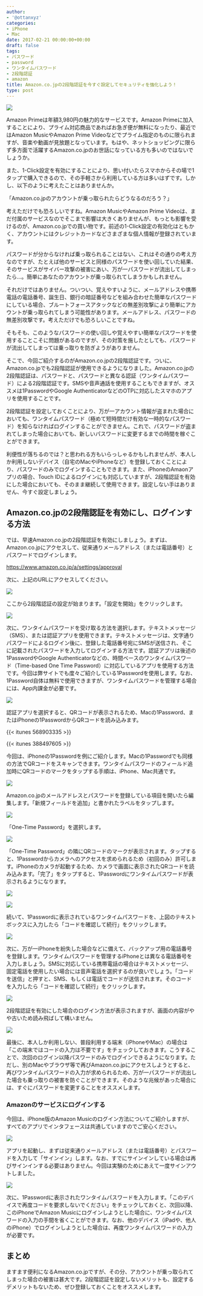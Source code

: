 ```yaml
---
author:
- '@ottanxyz'
categories:
- iPhone
- Mac
date: 2017-02-21 00:00:00+00:00
draft: false
tags:
- パスワード
- password
- ワンタイムパスワード
- 2段階認証
- amazon
title: Amazon.co.jpの2段階認証を今すぐ設定してセキュリティを強化しよう！
type: post
---
```


![](170221-58ac127f42e4b.jpg)






Amazon Primeは年額3,980円の魅力的なサービスです。Amazon Primeに加入することにより、プライム対応商品であればお急ぎ便が無料になったり、最近ではAmazon MusicやAmazon Prime Videoなどでプライム指定のものに限られますが、音楽や動画が見放題となっています。もはや、ネットショッピングに限らず多方面で活躍するAmazon.co.jpのお世話になっている方も多いのではないでしょうか。





また、1-Click設定を有効にすることにより、思い付いたらスマホからその場で1タップで購入できるので、その手軽さから利用している方は多いはずです。しかし、以下のように考えたことはありませんか。





「Amazon.co.jpのアカウントが乗っ取られたらどうなるのだろう？」





考えただけでも恐ろしいですね。Amazon MusicやAmazon Prime Videoは、まだ付属のサービスなのでそこまで影響は大きくありませんが、もっとも影響を受けるのが、Amazon.co.jpでの買い物です。前述の1-Click設定の有効化はともかく、アカウントにはクレジットカードなどさまざまな個人情報が登録されています。





パスワードが分からなければ乗っ取られることはない、これはその通りの考え方なのですが、たとえば他のサービスと同様のパスワードを使い回していた結果、そのサービスがサイバー攻撃の被害にあい、万が一パスワードが流出してしまったら…。簡単にあなたのアカウントが乗っ取られてしまうかもしれません。





それだけではありません。ついつい、覚えやすいように、メールアドレスや携帯電話の電話番号、誕生日、銀行の暗証番号などを組み合わせた簡単なパスワードにしている場合、ブルートフォースアタックなどの無差別攻撃により簡単にアカウントが乗っ取られてしまう可能性があります。メールアドレス、パスワードの無差別攻撃です。考えただけでも恐ろしいことですね。





そもそも、このようなパスワードの使い回しや覚えやすい簡単なパスワードを使用することこそに問題があるのですが、その対策を施したとしても、パスワードが流出してしまっては乗っ取りを防ぎようがありません。





そこで、今回ご紹介するのがAmazon.co.jpの2段階認証です。ついに、Amazon.co.jpでも2段階認証が使用できるようになりました。Amazon.co.jpの2段階認証は、パスワードと、パスワードと異なる認証（ワンタイムパスワード）による2段階認証です。SMSや音声通話を使用することもできますが、オススメは1PasswordやGoogle AuthenticatorなどのOTPに対応したスマホのアプリを使用することです。





2段階認証を設定しておくことにより、万が一アカウント情報が盗まれた場合においても、ワンタイムパスワード（極めて短時間だけ有効な一時的なパスワード）を知らなければログインすることができません。これで、パスワードが盗まれてしまった場合においても、新しいパスワードに変更するまでの時間を稼ぐことができます。





利便性が落ちるのでは？と思われる方もいらっしゃるかもしれませんが、本人しか利用しないデバイス（自宅のMacやiPhoneなど）を登録しておくことにより、パスワードのみでログインすることもできます。また、iPhoneのAmaonアプリの場合、Touch IDによるログインにも対応していますが、2段階認証を有効にした場合においても、そのまま継続して使用できます。設定しない手はありません、今すぐ設定しましょう。





## Amazon.co.jpの2段階認証を有効にし、ログインする方法





では、早速Amazon.co.jpの2段階認証を有効にしましょう。まずは、Amazon.co.jpにアクセスして、従来通りメールアドレス（または電話番号）とパスワードでログインします。



https://www.amazon.co.jp/a/settings/approval



次に、上記のURLにアクセスしてください。





![](170221-58ac1409591c7.png)






ここから2段階認証の設定が始まります。「設定を開始」をクリックします。





![](170221-58ac1410b1c1f.png)






次に、ワンタイムパスワードを受け取る方法を選択します。テキストメッセージ（SMS）、または認証アプリを使用できます。テキストメッセージは、文字通りパスワードによるログイン後に、登録した電話番号宛にSMSが送信され、そこに記載されたパスワードを入力してログインする方法です。認証アプリは後述の1PasswordやGoogle Authenticatorなどの、時間ベースのワンタイムパスワード（Time-based One Time Password）に対応しているアプリを使用する方法です。今回は弊サイトでも度々ご紹介している1Passwordを使用します。なお、1Password自体は無料で使用できますが、ワンタイムパスワードを管理する場合には、App内課金が必要です。





![](170221-58ac141725a41.png)






認証アプリを選択すると、QRコードが表示されるため、Macの1Password、またはiPhoneの1PasswordからQRコードを読み込みます。



{{< itunes 568903335 >}}

{{< itunes 388497605 >}}



今回は、iPhoneの1Passwordを例にご紹介します。Macの1Passwordでも同様の方法でQRコードをスキャンできます。ワンタイムパスワードのフィールド追加時にQRコードのマークをタップする手順は、iPhone、Mac共通です。





![](170221-58ac1433d38e6.png)






Amazon.co.jpのメールアドレスとパスワードを登録している項目を開いたら編集します。「新規フィールドを追加」と書かれたラベルをタップします。





![](170221-58ac143ab87a9.png)






「One-Time Password」を選択します。





![](170221-58ac144004cf1.png)






「One-Time Password」の隣にQRコードのマークが表示されます。タップすると、1Passwordからカメラへのアクセスを求められるため（初回のみ）許可します。iPhoneのカメラが起動するため、カメラで画面に表示されたQRコードを読み込みます。「完了」をタップすると、1Passwordにワンタイムパスワードが表示されるようになります。





![](170221-58ac14454f87f.png)






![](170221-58ac141725a41.png)






続いて、1Passwordに表示されているワンタイムパスワードを、上図のテキストボックスに入力したら「コードを確認して続行」をクリックします。





![](170221-58ac141d52d33.png)






次に、万が一iPhoneを紛失した場合などに備えて、バックアップ用の電話番号を登録します。ワンタイムパスワードを管理するiPhoneとは異なる電話番号を入力しましょう。SMSに対応している携帯電話の場合はテキストメッセージ、固定電話を使用したい場合には音声電話を選択するのが良いでしょう。「コードを送信」と押すと、SMS、もしくは電話でコードが送信されます。そのコードを入力したら「コードを確認して続行」をクリックします。





![](170221-58ac1426bffc9.png)






2段階認証を有効にした場合のログイン方法が表示されますが、画面の内容がやや古いため読み飛ばして構いません。





![](170221-58ac142d8a4bb.png)






最後に、本人しか利用しない、普段利用する端末（iPhoneやMac）の場合は「この端末ではコードの入力は不要です」をチェックしておきます。こうすることで、次回のログイン以降パスワードのみでログインできるようになります。ただし、別のMacやブラウザ等で再びAmazon.co.jpにアクセスしようとすると、再びワンタイムパスワードの入力が求められるため、万が一パスワードが流出した場合も乗っ取りの被害を防ぐことができます。そのような兆候があった場合には、すぐにパスワードを変更することをオススメします。





### Amazonのサービスにログインする





今回は、iPhone版のAmazon Musicのログイン方法についてご紹介しますが、すべてのアプリでインタフェースは共通していますのでご安心ください。





![](170221-58ac144a0b6e4.png)






アプリを起動し、まずは従来通りメールアドレス（または電話番号）とパスワードを入力して「サインイン」します。なお、すでにサインインしている場合は再びサインインする必要はありません。今回は実験のためにあえて一度サインアウトしました。





![](170221-58ac1450b59e2.png)






次に、1Passwordに表示されたワンタイムパスワードを入力します。「このデバイスで再度コードを要求しないでください」をチェックしておくと、次回以降、このiPhoneでAmazon Musicにログインしようとした場合に、ワンタイムパスワードの入力の手間を省くことができます。なお、他のデバイス（iPadや、他人のiPhone）でログインしようとした場合は、再度ワンタイムパスワードの入力が必要です。





## まとめ





ますます便利になるAmazon.co.jpですが、その分、アカウントが乗っ取られてしまった場合の被害は甚大です。2段階認証を設定しないメリットも、設定するデメリットもないため、ぜひ登録しておくことをオススメします。